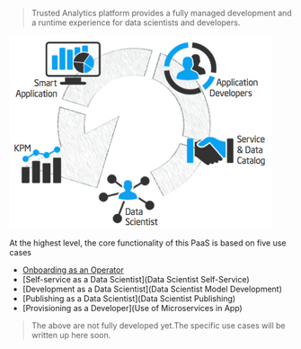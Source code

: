 
> Trusted Analytics platform provides a fully managed development and a runtime experience for data scientists and developers.

![](img/platform-usage.png)

At the highest level, the core functionality of this PaaS is based on five use cases

* [Onboarding as an Operator](Onboarding)
* [Self-service as a Data Scientist](Data Scientist Self-Service)
* [Development as a Data Scientist](Data Scientist Model Development)
* [Publishing as a Data Scientist](Data Scientist Publishing)
* [Provisioning as a Developer](Use of Microservices in App)

> The above are not fully developed yet.The specific use cases will be written up here soon. 
